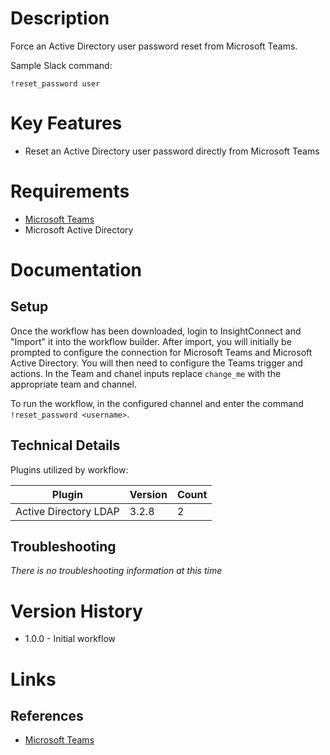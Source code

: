 # Description

Force an Active Directory user password reset from Microsoft Teams.

Sample Slack command:

`!reset_password user`

# Key Features

* Reset an Active Directory user password directly from Microsoft Teams

# Requirements

* [Microsoft Teams](https://insightconnect.help.rapid7.com/docs/microsoft-teams)
* Microsoft Active Directory

# Documentation

## Setup

Once the workflow has been downloaded, login to InsightConnect and "Import" it into the workflow builder.
After import, you will initially be prompted to configure the connection for Microsoft Teams and Microsoft Active Directory.
You will then need to configure the Teams trigger and actions.
In the Team and chanel inputs replace `change_me` with the appropriate team and channel.

To run the workflow, in the configured channel and enter the command `!reset_password <username>`.

## Technical Details

Plugins utilized by workflow:

|Plugin|Version|Count|
|----|----|--------|
|Active Directory LDAP|3.2.8|2|

## Troubleshooting

_There is no troubleshooting information at this time_

# Version History

* 1.0.0 - Initial workflow

# Links

## References

* [Microsoft Teams](https://teams.microsoft.com)
